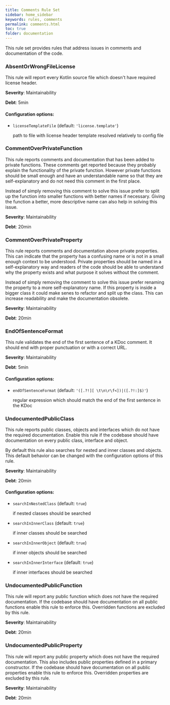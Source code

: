```yaml
---
title: Comments Rule Set
sidebar: home_sidebar
keywords: rules, comments
permalink: comments.html
toc: true
folder: documentation
---
```

This rule set provides rules that address issues in comments and documentation
of the code.

### AbsentOrWrongFileLicense

This rule will report every Kotlin source file which doesn't have required license header.

**Severity**: Maintainability

**Debt**: 5min

#### Configuration options:

* ``licenseTemplateFile`` (default: ``'license.template'``)

   path to file with license header template resolved relatively to config file

### CommentOverPrivateFunction

This rule reports comments and documentation that has been added to private functions. These comments get reported
because they probably explain the functionality of the private function. However private functions should be small
enough and have an understandable name so that they are self-explanatory and do not need this comment in the first
place.

Instead of simply removing this comment to solve this issue prefer to split up the function into smaller functions
with better names if necessary. Giving the function a better, more descriptive name can also help in
solving this issue.

**Severity**: Maintainability

**Debt**: 20min

### CommentOverPrivateProperty

This rule reports comments and documentation above private properties. This can indicate that the property has a
confusing name or is not in a small enough context to be understood.
Private properties should be named in a self-explanatory way and readers of the code should be able to understand
why the property exists and what purpose it solves without the comment.

Instead of simply removing the comment to solve this issue prefer renaming the property to a more self-explanatory
name. If this property is inside a bigger class it could make senes to refactor and split up the class. This can
increase readability and make the documentation obsolete.

**Severity**: Maintainability

**Debt**: 20min

### EndOfSentenceFormat

This rule validates the end of the first sentence of a KDoc comment.
It should end with proper punctuation or with a correct URL.

**Severity**: Maintainability

**Debt**: 5min

#### Configuration options:

* ``endOfSentenceFormat`` (default: ``'([.?!][ \t\n\r\f<])|([.?!:]$)'``)

   regular expression which should match the end of the first sentence in the KDoc

### UndocumentedPublicClass

This rule reports public classes, objects and interfaces which do not have the required documentation.
Enable this rule if the codebase should have documentation on every public class, interface and object.

By default this rule also searches for nested and inner classes and objects. This default behavior can be changed
with the configuration options of this rule.

**Severity**: Maintainability

**Debt**: 20min

#### Configuration options:

* ``searchInNestedClass`` (default: ``true``)

   if nested classes should be searched

* ``searchInInnerClass`` (default: ``true``)

   if inner classes should be searched

* ``searchInInnerObject`` (default: ``true``)

   if inner objects should be searched

* ``searchInInnerInterface`` (default: ``true``)

   if inner interfaces should be searched

### UndocumentedPublicFunction

This rule will report any public function which does not have the required documentation.
If the codebase should have documentation on all public functions enable this rule to enforce this.
Overridden functions are excluded by this rule.

**Severity**: Maintainability

**Debt**: 20min

### UndocumentedPublicProperty

This rule will report any public property which does not have the required documentation.
This also includes public properties defined in a primary constructor.
If the codebase should have documentation on all public properties enable this rule to enforce this.
Overridden properties are excluded by this rule.

**Severity**: Maintainability

**Debt**: 20min
